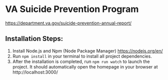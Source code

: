 # VA Suicide Prevention Program
https://department.va.gov/suicide-prevention-annual-report/

## Installation Steps:
1. Install Node.js and Npm (Node Package Manager)
https://nodejs.org/en/
2. Run `npm install` in your terminal to install all project dependencies.
3. After the installation is completed, run `npm run watch` to launch the project. It should automatically open the homepage in your browser at http://localhost:3000/



